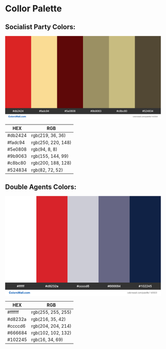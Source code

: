 # Collor Palette

## Socialist Party Colors:

![Socialist Party](./palettes/socialist.png)

| HEX     | RGB                |
|---------|--------------------|
| #db2424 | rgb(219, 36, 36)   |
| #fadc94 | rgb(250, 220, 148) |
| #5e0808 | rgb(94, 8, 8)      |
| #9b9063 | rgb(155, 144, 99)  |
| #c8bc80 | rgb(200, 188, 128) |
| #524834 | rgb(82, 72, 52)    |

## Double Agents Colors:
![Double Agents](./palettes/capitalist.png)

| HEX     | RGB                |
|---------|--------------------|
| #ffffff | rgb(255, 255, 255) |
| #d8232a | rgb(216, 35, 42)   |
| #ccccd6 | rgb(204, 204, 214) |
| #666684 | rgb(102, 102, 132) |
| #102245 | rgb(16, 34, 69)    |
